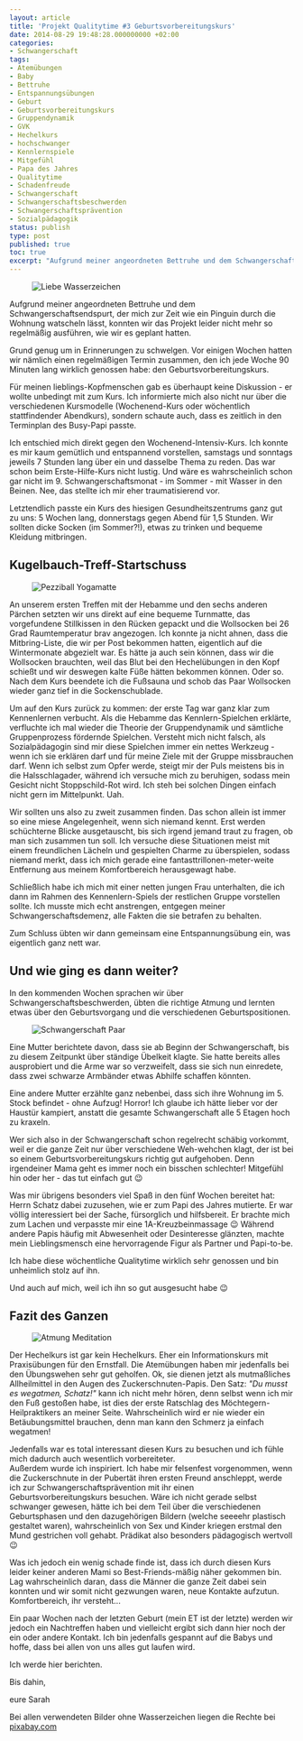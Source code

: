 ```yaml
---
layout: article
title: 'Projekt Qualitytime #3 Geburtsvorbereitungskurs'
date: 2014-08-29 19:48:28.000000000 +02:00
categories:
- Schwangerschaft
tags:
- Atemübungen
- Baby
- Bettruhe
- Entspannungsübungen
- Geburt
- Geburtsvorbereitungskurs
- Gruppendynamik
- GVK
- Hechelkurs
- hochschwanger
- Kennlernspiele
- Mitgefühl
- Papa des Jahres
- Qualitytime
- Schadenfreude
- Schwangerschaft
- Schwangerschaftsbeschwerden
- Schwangerschaftsprävention
- Sozialpädagogik
status: publish
type: post
published: true
toc: true
excerpt: "Aufgrund meiner angeordneten Bettruhe und dem Schwangerschaftsendspurt, der mich zur Zeit wie ein Pinguin durch die Wohnung watscheln lässt, konnten wir das Projekt leider nicht mehr so regelmäßig ausführen, wie wir es geplant hatten."
---
```

<figure>
  <img src="{{ site.url }}/images/liebewasserzeichen.png" alt="Liebe Wasserzeichen" />
</figure>

Aufgrund meiner angeordneten Bettruhe und dem Schwangerschaftsendspurt, der mich zur Zeit wie ein Pinguin durch die Wohnung watscheln lässt, konnten wir das Projekt leider nicht mehr so regelmäßig ausführen, wie wir es geplant hatten.

Grund genug um in Erinnerungen zu schwelgen. Vor einigen Wochen hatten wir nämlich einen regelmäßigen Termin zusammen, den ich jede Woche 90 Minuten lang wirklich genossen habe: den Geburtsvorbereitungskurs.

Für meinen lieblings-Kopfmenschen gab es überhaupt keine Diskussion - er wollte unbedingt mit zum Kurs. Ich informierte mich also nicht nur über die verschiedenen Kursmodelle (Wochenend-Kurs oder wöchentlich stattfindender Abendkurs), sondern schaute auch, dass es zeitlich in den Terminplan des Busy-Papi passte.

Ich entschied mich direkt gegen den Wochenend-Intensiv-Kurs. Ich konnte es mir kaum gemütlich und entspannend vorstellen, samstags und sonntags jeweils 7 Stunden lang über ein und dasselbe Thema zu reden. Das war schon beim Erste-Hilfe-Kurs nicht lustig. Und wäre es wahrscheinlich schon gar nicht im 9. Schwangerschaftsmonat - im Sommer - mit Wasser in den Beinen. Nee, das stellte ich mir eher traumatisierend vor.

Letztendlich passte ein Kurs des hiesigen Gesundheitszentrums ganz gut zu uns: 5 Wochen lang, donnerstags gegen Abend für 1,5 Stunden. Wir sollten dicke Socken (im Sommer?!), etwas zu trinken und bequeme Kleidung mitbringen.

## Kugelbauch-Treff-Startschuss

<figure>
	<img src="{{ site.url }}/images/exercise-ball-374948_640.jpg" alt="Pezziball Yogamatte" />
</figure>

An unserem ersten Treffen mit der Hebamme und den sechs anderen Pärchen setzten wir uns direkt auf eine bequeme Turnmatte, das vorgefundene Stillkissen in den Rücken gepackt und die Wollsocken bei 26 Grad Raumtemperatur brav angezogen. Ich konnte ja nicht ahnen, dass die Mitbring-Liste, die wir per Post bekommen hatten, eigentlich auf die Wintermonate abgezielt war. Es hätte ja auch sein können, dass wir die Wollsocken brauchten, weil das Blut bei den Hechelübungen in den Kopf schießt und wir deswegen kalte Füße hätten bekommen können. Oder so. Nach dem Kurs beendete ich die Fußsauna und schob das Paar Wollsocken wieder ganz tief in die Sockenschublade.

Um auf den Kurs zurück zu kommen: der erste Tag war ganz klar zum Kennenlernen verbucht. Als die Hebamme das Kennlern-Spielchen erklärte, verfluchte ich mal wieder die Theorie der Gruppendynamik und sämtliche Gruppenprozess fördernde Spielchen. Versteht mich nicht falsch, als Sozialpädagogin sind mir diese Spielchen immer ein nettes Werkzeug - wenn ich sie erklären darf und für meine Ziele mit der Gruppe missbrauchen darf. Wenn ich selbst zum Opfer werde, steigt mir der Puls meistens bis in die Halsschlagader, während ich versuche mich zu beruhigen, sodass mein Gesicht nicht Stoppschild-Rot wird. Ich steh bei solchen Dingen einfach nicht gern im Mittelpunkt. Uah.

Wir sollten uns also zu zweit zusammen finden. Das schon allein ist immer so eine miese Angelegenheit, wenn sich niemand kennt. Erst werden schüchterne Blicke ausgetauscht, bis sich irgend jemand traut zu fragen, ob man sich zusammen tun soll. Ich versuche diese Situationen meist mit einem freundlichen Lächeln und gespielten Charme zu überspielen, sodass niemand merkt, dass ich mich gerade eine fantasttrillonen-meter-weite Entfernung aus meinem Komfortbereich herausgewagt habe.

Schließlich habe ich mich mit einer netten jungen Frau unterhalten, die ich dann im Rahmen des Kennenlern-Spiels der restlichen Gruppe vorstellen sollte. Ich musste mich echt anstrengen, entgegen meiner Schwangerschaftsdemenz, alle Fakten die sie betrafen zu behalten.

Zum Schluss übten wir dann gemeinsam eine Entspannungsübung ein, was eigentlich ganz nett war.

## Und wie ging es dann weiter?

In den kommenden Wochen sprachen wir über Schwangerschaftsbeschwerden, übten die richtige Atmung und lernten etwas über den Geburtsvorgang und die verschiedenen Geburtspositionen.

<figure>
	<img src="{{ site.url }}/images/pregnancy-361327_640.jpg" alt="Schwangerschaft Paar" />
</figure>

Eine Mutter berichtete davon, dass sie ab Beginn der Schwangerschaft, bis zu diesem Zeitpunkt über ständige Übelkeit klagte. Sie hatte bereits alles ausprobiert und die Arme war so verzweifelt, dass sie sich nun einredete, dass zwei schwarze Armbänder etwas Abhilfe schaffen könnten.

Eine andere Mutter erzählte ganz nebenbei, dass sich ihre Wohnung im 5. Stock befindet - ohne Aufzug! Horror! Ich glaube ich hätte lieber vor der Haustür kampiert, anstatt die gesamte Schwangerschaft alle 5 Etagen hoch zu kraxeln.

Wer sich also in der Schwangerschaft schon regelrecht schäbig vorkommt, weil er die ganze Zeit nur über verschiedene Weh-wehchen klagt, der ist bei so einem Geburtsvorbereitungskurs richtig gut aufgehoben. Denn irgendeiner Mama geht es immer noch ein bisschen schlechter! Mitgefühl hin oder her - das tut einfach gut :wink:

Was mir übrigens besonders viel Spaß in den fünf Wochen bereitet hat: Herrn Schatz dabei zuzusehen, wie er zum Papi des Jahres mutierte. Er war völlig interessiert bei der Sache, fürsorglich und hilfsbereit. Er brachte mich zum Lachen und verpasste mir eine 1A-Kreuzbeinmassage :wink: Während andere Papis häufig mit Abwesenheit oder Desinteresse glänzten, machte mein Lieblingsmensch eine hervorragende Figur als Partner und Papi-to-be.

Ich habe diese wöchentliche Qualitytime wirklich sehr genossen und bin unheimlich stolz auf ihn.

Und auch auf mich, weil ich ihn so gut ausgesucht habe :wink:

## Fazit des Ganzen

<figure>
	<img src="{{ site.url }}/images/yoga-422196_640.jpg" alt="Atmung Meditation" />
</figure>

Der Hechelkurs ist gar kein Hechelkurs. Eher ein Informationskurs mit Praxisübungen für den Ernstfall. Die Atemübungen haben mir jedenfalls bei den Übungswehen sehr gut geholfen. Ok, sie dienen jetzt als mutmaßliches Allheilmittel in den Augen des Zuckerschnuten-Papis. Den Satz: *"Du musst es wegatmen, Schatz!"* kann ich nicht mehr hören, denn selbst wenn ich mir den Fuß gestoßen habe, ist dies der erste Ratschlag des Möchtegern-Heilpraktikers an meiner Seite. Wahrscheinlich wird er nie wieder ein Betäubungsmittel brauchen, denn man kann den Schmerz ja einfach wegatmen!

Jedenfalls war es total interessant diesen Kurs zu besuchen und ich fühle mich dadurch auch wesentlich vorbereiteter.  
Außerdem wurde ich inspiriert. Ich habe mir felsenfest vorgenommen, wenn die Zuckerschnute in der Pubertät ihren ersten Freund anschleppt, werde ich zur Schwangerschaftsprävention mit ihr einen Geburtsvorbereitungskurs besuchen. Wäre ich nicht gerade selbst schwanger gewesen, hätte ich bei dem Teil über die verschiedenen Geburtsphasen und den dazugehörigen Bildern (welche seeeehr plastisch gestaltet waren), wahrscheinlich von Sex und Kinder kriegen erstmal den Mund gestrichen voll gehabt. Prädikat also besonders pädagogisch wertvoll :wink:

Was ich jedoch ein wenig schade finde ist, dass ich durch diesen Kurs leider keiner anderen Mami so Best-Friends-mäßig näher gekommen bin. Lag wahrscheinlich daran, dass die Männer die ganze Zeit dabei sein konnten und wir somit nicht gezwungen waren, neue Kontakte aufzutun. Komfortbereich, ihr versteht...

Ein paar Wochen nach der letzten Geburt (mein ET ist der letzte) werden wir jedoch ein Nachtreffen haben und vielleicht ergibt sich dann hier noch der ein oder andere Kontakt. Ich bin jedenfalls gespannt auf die Babys und hoffe, dass bei allen von uns alles gut laufen wird.

Ich werde hier berichten.

Bis dahin,

eure Sarah

Bei allen verwendeten Bilder ohne Wasserzeichen liegen die Rechte bei [pixabay.com](http://www.pixabay.com)


